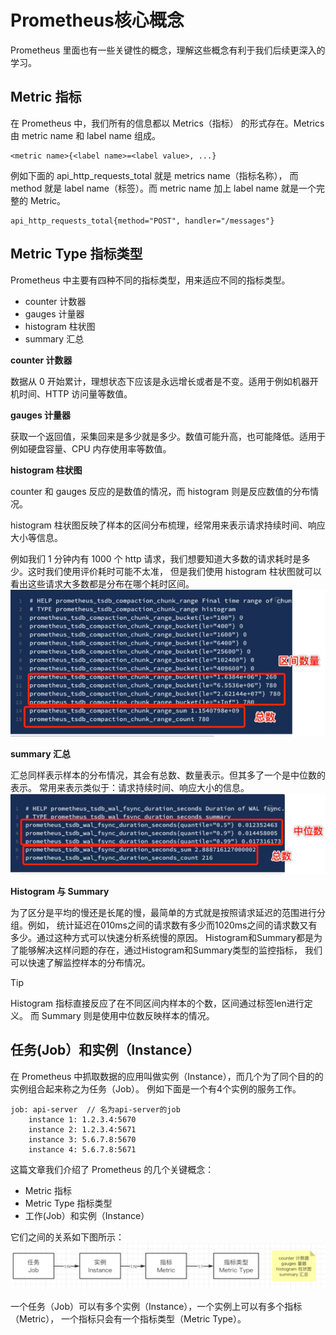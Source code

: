 # Prometheus核心概念
Prometheus 里面也有一些关键性的概念，理解这些概念有利于我们后续更深入的学习。

## Metric 指标
在 Prometheus 中，我们所有的信息都以 Metrics（指标） 的形式存在。Metrics 由 metric name 和 label name 组成。
```
<metric name>{<label name>=<label value>, ...}
```
例如下面的 api_http_requests_total 就是 metrics name（指标名称），
而 method 就是 label name（标签）。而 metric name 加上 label name 就是一个完整的 Metric。
```
api_http_requests_total{method="POST", handler="/messages"}
```

## Metric Type 指标类型
Prometheus 中主要有四种不同的指标类型，用来适应不同的指标类型。

* counter 计数器
* gauges 计量器
* histogram 柱状图
* summary 汇总

**counter 计数器**

数据从 0 开始累计，理想状态下应该是永远增长或者是不变。适用于例如机器开机时间、HTTP 访问量等数值。

**gauges 计量器**

获取一个返回值，采集回来是多少就是多少。数值可能升高，也可能降低。适用于例如硬盘容量、CPU 内存使用率等数值。

**histogram 柱状图**

counter 和 gauges 反应的是数值的情况，而 histogram 则是反应数值的分布情况。

histogram 柱状图反映了样本的区间分布梳理，经常用来表示请求持续时间、响应大小等信息。

例如我们 1 分钟内有 1000 个 http 请求，我们想要知道大多数的请求耗时是多少。这时我们使用评价耗时可能不太准，
但是我们使用 histogram 柱状图就可以看出这些请求大多数都是分布在哪个耗时区间。
![img.png](images/img010.png)

**summary 汇总**

汇总同样表示样本的分布情况，其会有总数、数量表示。但其多了一个是中位数的表示。
常用来表示类似于：请求持续时间、响应大小的信息。
![img.png](images/img011.png)

**Histogram 与 Summary**

为了区分是平均的慢还是长尾的慢，最简单的方式就是按照请求延迟的范围进行分组。例如，
统计延迟在010ms之间的请求数有多少而1020ms之间的请求数又有多少。通过这种方式可以快速分析系统慢的原因。
Histogram和Summary都是为了能够解决这样问题的存在，通过Histogram和Summary类型的监控指标，
我们可以快速了解监控样本的分布情况。

> [!TIP]
> Histogram 指标直接反应了在不同区间内样本的个数，区间通过标签len进行定义。
> 而 Summary 则是使用中位数反映样本的情况。

## 任务(Job）和实例（Instance）
在 Prometheus 中抓取数据的应用叫做实例（Instance），而几个为了同个目的的实例组合起来称之为任务（Job）。
例如下面是一个有4个实例的服务工作。
```
job: api-server  // 名为api-server的job
    instance 1: 1.2.3.4:5670  
    instance 2: 1.2.3.4:5671  
    instance 3: 5.6.7.8:5670
    instance 4: 5.6.7.8:5671
```

这篇文章我们介绍了 Prometheus 的几个关键概念：

* Metric 指标
* Metric Type 指标类型
* 工作(Job）和实例（Instance）

它们之间的关系如下图所示：
![img.png](images/img012.png)

一个任务（Job）可以有多个实例（Instance），一个实例上可以有多个指标（Metric），
一个指标只会有一个指标类型（Metric Type）。
